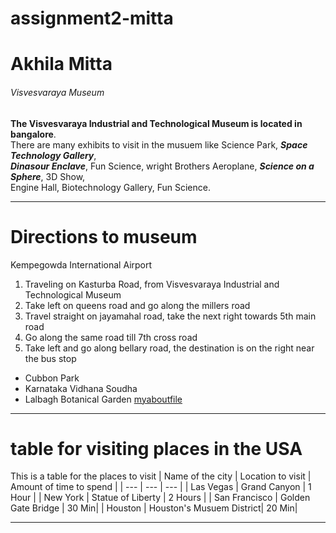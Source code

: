 # assignment2-mitta
# Akhila Mitta
###### Visvesvaraya Museum
**The Visvesvaraya Industrial and Technological Museum is located in bangalore**.<br>
There are many exhibits to visit in the musuem like Science Park, ***Space Technology Gallery***,<br>
***Dinasour Enclave***, Fun Science, wright Brothers Aeroplane, ***Science on a Sphere***, 3D Show,<br>
Engine Hall, Biotechnology Gallery, Fun Science.
_ _ _
# Directions to museum
Kempegowda International Airport
1. Traveling on Kasturba Road, from Visvesvaraya Industrial and Technological Museum
2. Take left on queens road and go along the millers road
3. Travel straight on jayamahal road, take the next right towards 5th main road
4. Go along the same road till 7th cross road
5. Take left and go along bellary road, the destination is on the right near the bus stop
- Cubbon Park 
- Karnataka Vidhana Soudha
- Lalbagh Botanical Garden
[myaboutfile](AboutMe.md)
_ _ _
# table for visiting places in the USA
This is a table for the places to visit
| Name of the city | Location to visit | Amount of time to spend |
| --- | --- | --- |
| Las Vegas | Grand Canyon | 1 Hour |
| New York | Statue of Liberty | 2 Hours |
| San Francisco | Golden Gate Bridge | 30 Min|
| Houston | Houston's Musuem District| 20 Min|
_ _ _
 



